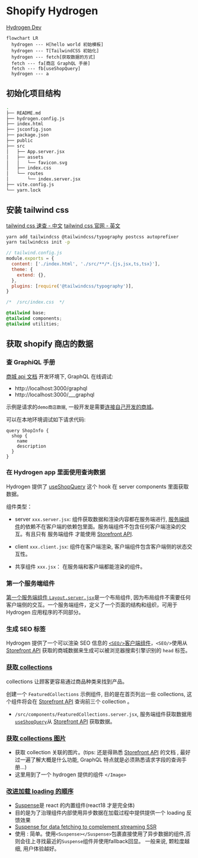 # Shopify Hydrogen

[Hydrogen Dev](https://shopify.dev/custom-storefronts/hydrogen/getting-started/tutorial)

```mermaid
flowchart LR
  hydrogen --- H[hello world 初始模板]
  hydrogen --- T[TailwindCSS 初始化]
  hydrogen --- fetch[获取数据的方式]
  fetch --- fa[商店 GraphQL 手册]
  fetch --- fb[useShopQuery]
  hydrogen --- a
```

## 初始化项目结构

```bash
.
├── README.md
├── hydrogen.config.js
├── index.html
├── jsconfig.json
├── package.json
├── public
├── src
│   ├── App.server.jsx
│   ├── assets
│   │   └── favicon.svg
│   ├── index.css
│   └── routes
│       └── index.server.jsx
├── vite.config.js
└── yarn.lock
```

## 安装 tailwind css

[tailwind css 速查 - 中文](https://www.tailwindcss.cn/)
[tailwind css 官网 - 英文](https://tailwindcss.com/)

```bash
yarn add tailwindcss @tailwindcss/typography postcss autoprefixer
yarn tailwindcss init -p
```

```js
// tailwind.config.js
module.exports = {
  content: ['./index.html', './src/**/*.{js,jsx,ts,tsx}'],
  theme: {
    extend: {},
  },
  plugins: [require('@tailwindcss/typography')],
}
```

```css
/*  /src/index.css  */

@tailwind base;
@tailwind components;
@tailwind utilities;
```

## 获取 shopify 商店的数据

### 查 GraphiQL 手册

[商城 api 文档](https://shopify.dev/api/storefront)
开发环境下, GraphQL 在线调试:

- http://localhost:3000/graphql
- http://localhost:3000/\_\_\_graphql

示例是请求的`demo商店数据`, 一般开发是需要[连接自己开发的商城](https://shopify.dev/custom-storefronts/hydrogen/configuration)。

可以在本地环境调试如下请求代码:

```grapql
query ShopInfo {
  shop {
    name
    description
  }
}
```

### 在 Hydrogen app 里面使用查询数据

Hydrogen 提供了 [useShopQuery](https://shopify.dev/api/hydrogen/hooks/global/useshopquery) 这个 hook 在 server components 里面获取数据。

组件类型：

- server `xxx.server.jsx`: 组件获取数据和渲染内容都在服务端进行, [服务端组件](https://shopify.dev/custom-storefronts/hydrogen/react-server-components#benefits)的依赖不在客户端的依赖包里面。服务端组件不包含任何客户端渲染的交互。有且只有 服务端组件 才能使用 [Storefront API](https://shopify.dev/custom-storefronts/hydrogen/react-server-components#component-types:~:text=calls%20to%20the-,Storefront%20API,-.).

- client `xxx.client.jsx`: 组件在客户端渲染, 客户端组件包含客户端侧的状态交互性。

- 共享组件 `xxx.jsx`： 在服务端和客户端都能渲染的组件。

### 第一个服务端组件

[第一个服务端组件 `Layout.server.jsx`](https://shopify.dev/custom-storefronts/hydrogen/getting-started/tutorial/fetch-data#create-a-layout-component)是一个布局组件, 因为布局组件不需要任何客户端侧的交互。一个服务端组件，定义了一个页面的结构和组织，可用于 Hydrogen 应用程序的不同部分。

### 生成 SEO 标签

Hydrogen 提供了一个可以渲染 SEO 信息的 [`<SEO/>`客户端组件](https://shopify.dev/api/hydrogen/components/primitive/seo)，`<SEO/>`使用从 [Storefront API](https://shopify.dev/api/storefront) 获取的商城数据来生成可以被浏览器搜索引擎识别的 `head` 标签。

### [获取 collections](https://shopify.dev/custom-storefronts/hydrogen/getting-started/tutorial/fetch-data#create-a-featuredcollections-component)

collections 让顾客更容易通过商品种类来找到产品。

创建一个 `FeaturedCollections` 示例组件, 目的是在首页列出一些 collections, 这个组件将会在 [Storefront API](https://shopify.dev/api/storefront) 查询前三个 collection 。

- `/src/components/FeaturedCollections.server.jsx`, 服务端组件获取数据用[`useShopQuery`](https://shopify.dev/api/hydrogen/hooks/global/useshopquery)从 [Storefront API](https://shopify.dev/api/storefront) 获取数据。

### [获取 collections 图片](https://shopify.dev/custom-storefronts/hydrogen/getting-started/tutorial/fetch-data#fetch-collection-images)

- 获取 collection 关联的图片。(tips: 还是得熟悉 [Storefront API](https://shopify.dev/api/storefront) 的文档 , 最好过一遍了解大概是什么功能, GraphQL 特点就是必须熟悉请求字段的查询手册...)
- 这里用到了一个 hydrogen 提供的组件 `</Image>`

### [改进加载 loading 的顺序](https://shopify.dev/custom-storefronts/hydrogen/getting-started/tutorial/fetch-data#step-5-improve-the-loading-sequence-with-suspense)

- [Suspense](https://shopify.dev/custom-storefronts/hydrogen/streaming-ssr)是 react 的内置组件(react18 才是完全体)
- 目的是为了治理组件内部使用异步数据在加载过程中提供提供一个 loading 反馈效果
- [Suspense for data fetching to complement streaming SSR](https://nextjs.org/docs/advanced-features/react-18/streaming)
- 使用 : 简单。使用`<Suspense></Suspense>`包裹直接使用了异步数据的组件,否则会往上寻找最近的`Suspense`组件并使用fallback回显。 一般来说, 颗粒度越细, 用户体验越好。



